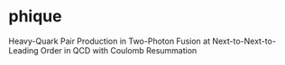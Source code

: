 # phique
Heavy-Quark Pair Production in Two-Photon Fusion at Next-to-Next-to-Leading Order in QCD with Coulomb Resummation
